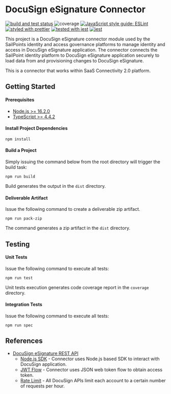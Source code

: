 # DocuSign eSignature Connector
[![build and test status](https://github.com/sailpoint/saas-conn-docusign/actions/workflows/build-test-cron.yml/badge.svg)](https://github.com/sailpoint/saas-conn-docusign/actions/workflows/build-test-cron.yml)
![coverage](https://img.shields.io/static/v1?label=coverage&message=99%&color=brightgreen)
[![JavaScript style guide: ESLint](https://img.shields.io/static/v1?label=code%20style&message=eslint&color=blue)](https://github.com/eslint/eslint)
[![styled with prettier](https://img.shields.io/badge/styled_with-prettier-ff69b4.svg)](https://github.com/prettier/prettier)
[![tested with jest](https://img.shields.io/badge/tested_with-jest-99424f.svg)](https://github.com/facebook/jest)
[![jest](https://jestjs.io/img/jest-badge.svg)](https://github.com/facebook/jest)

This project is a DocuSign eSignature connector module used by the SailPoints identity and access governance platforms to manage identity and access
in DocuSign eSignature application. The connector connects the SailPoint identity platform to DocuSign eSignature application securely to load data
from and provisioning changes to DocuSign eSignature.

This is a connector that works within SaaS Connectivity 2.0 platform.

## Getting Started

#### Prerequisites
- [Node.js >= 16.2.0](https://nodejs.org/en/download/releases/)
- [TypeScript >= 4.4.2](https://www.typescriptlang.org/download)

#### Install Project Dependencies

```
npm install
```

#### Build a Project

Simply issuing the command below from the root directory will trigger the build task:

```
npm run build
```

Build generates the output in the `dist` directory.

#### Deliverable Artifact

Issue the following command to create a deliverable zip artifact.

```
npm run pack-zip
```

The command generates a zip artifact in the `dist` directory.

## Testing

#### Unit Tests
Issue the following command to execute all tests:

```
npm run test
```
Unit tests execution generates code coverage report in the `coverage` directory.

#### Integration Tests
Issue the following command to execute all tests:

```
npm run spec
```

## References

- [DocuSign eSignature REST API](https://developers.docusign.com/docs/esign-rest-api/reference)
    - [Node.js SDK](https://developers.docusign.com/docs/esign-rest-api/sdk-tools/node) - Connector uses Node.js based SDK to interact with DocuSign application.
    - [JWT Flow](https://developers.docusign.com/platform/auth/jwt) - Connector uses JSON web token flow to obtain access token.
    - [Rate Limit](https://developers.docusign.com/platform/resource-limits) - All DocuSign APIs limit each account to a certain number of requests per hour.

